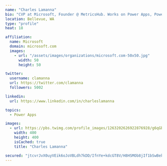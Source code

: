 ```yaml
---
name: "Charles Lamanna"
bio: "CVP at Microsoft, Founder @ MetricsHub. Works on Power Apps, Power Automate, Power Virtual Agent, Common Data Service and Dynamics 365."
location: Bellevue, WA
type: "profile"
heat: 18

affiliation:
  name: Microsoft
  domain: microsoft.com
  images:
    - url: "/assets/images/organizations/microsoft.com-50x50.jpg"
      width: 50
      height: 50

twitter:
  username: clamanna
  url: https://twitter.com/clamanna
  followers: 5002

linkedin:
  url: https://www.linkedin.com/in/charleslamanna

topics:
  - Power Apps

images:
  - url: https://pbs.twimg.com/profile_images/1263202626922876928/g6qGbHZ-_400x400.jpg
    width: 400
    height: 400
    isCached: true
    title: "Charles Lamanna"

secured: "jtcvrJvX0uyVEik6oJoVBLdh7kDD/IfnYe+kdcGT8V/H8HSMOb8jIf1bSwBekSpLiN9cTYglrqXvETlWrjiTsAKlR0TQhw3WLiwX88ZJmGQMhq6+5Lc2lPUpF55U4rWvf64Qub3FXj+pcFZ78scDPpmnH/TU8zIsiFe5kvNXs/ksZli5VU3dPdc3DDaG3M+spEzya1I+QRKdiZsfzlmhKpJ7X3Z0eXAVzJrP90De2nDuQRvYaJVdNYX9ChD3ThFBQjAMpI/7Kw8bXhjo1pAsdJtPDQQ4uioOiqytPpw5qad5xZ/EIBr0pZAGZLlYne5brbUwrdMzDMuXxLZKXVDKBU5qRsWreaY2l40ukGca57e/g4SBz26+mPtAHiTRz0ANGoqu3/LQ5aa/MG6ndLQDazNODJVKZJkeKoSuA9bhKu0=;HEaWxoKJH+B3HVVzmvF5oQ=="
---
```


